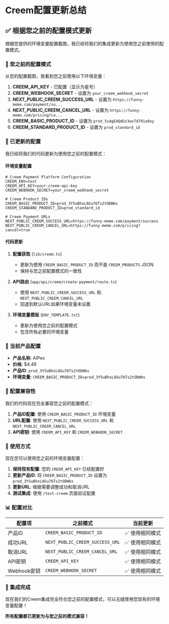 # Creem配置更新总结

## ✅ 根据您之前的配置模式更新

根据您提供的环境变量配置截图，我已经将我们的集成更新为使用您之前使用的配置模式。

### 🔧 您之前的配置模式

从您的配置截图，我看到您之前使用以下环境变量：

1. **CREEM_API_KEY** - 已配置（显示为星号）
2. **CREEM_WEBHOOK_SECRET** - 设置为 `your_creem_webhook_secret`
3. **NEXT_PUBLIC_CREEM_SUCCESS_URL** - 设置为 `https://funny-meme.com/payment/su...`
4. **NEXT_PUBLIC_CREEM_CANCEL_URL** - 设置为 `https://funny-meme.com/pricing?ca...`
5. **CREEM_BASIC_PRODUCT_ID** - 设置为 `prod_5cAgE4QdGz3wsTd791a9uy`
6. **CREEM_STANDARD_PRODUCT_ID** - 设置为 `prod_standard_id`

### 📝 已更新的配置

我已经将我们的代码更新为使用您之前的配置模式：

#### 环境变量配置
```env
# Creem Payment Platform Configuration
CREEM_ENV=test
CREEM_API_KEY=your-creem-api-key
CREEM_WEBHOOK_SECRET=your_creem_webhook_secret

# Creem Product IDs
CREEM_BASIC_PRODUCT_ID=prod_3Y5uBhxL8Gu76Ts2tODWbs
CREEM_STANDARD_PRODUCT_ID=prod_standard_id

# Creem Payment URLs
NEXT_PUBLIC_CREEM_SUCCESS_URL=https://funny-meme.com/payment/success
NEXT_PUBLIC_CREEM_CANCEL_URL=https://funny-meme.com/pricing?cancel=true
```

#### 代码更新

1. **配置获取** (`lib/creem.ts`)
   - 更新为使用 `CREEM_BASIC_PRODUCT_ID` 而不是 `CREEM_PRODUCTS` JSON
   - 保持与您之前配置模式的一致性

2. **API路由** (`app/api/creem/create-payment/route.ts`)
   - 使用 `NEXT_PUBLIC_CREEM_SUCCESS_URL` 和 `NEXT_PUBLIC_CREEM_CANCEL_URL`
   - 回退到默认URL如果环境变量未设置

3. **环境变量模板** (`ENV_TEMPLATE.txt`)
   - 更新为使用您之前的配置模式
   - 包含所有必要的环境变量

### 🎯 当前产品配置

- **产品名称**: AIPex
- **价格**: $4.49
- **产品ID**: `prod_3Y5uBhxL8Gu76Ts2tODWbs`
- **环境变量**: `CREEM_BASIC_PRODUCT_ID=prod_3Y5uBhxL8Gu76Ts2tODWbs`

### 🔄 配置兼容性

我们的代码现在完全兼容您之前的配置模式：

1. **产品ID配置**: 使用 `CREEM_BASIC_PRODUCT_ID` 环境变量
2. **URL配置**: 使用 `NEXT_PUBLIC_CREEM_SUCCESS_URL` 和 `NEXT_PUBLIC_CREEM_CANCEL_URL`
3. **API密钥**: 使用 `CREEM_API_KEY` 和 `CREEM_WEBHOOK_SECRET`

### 🚀 使用方式

现在您可以使用您之前的环境变量配置：

1. **保持现有配置**: 您的 `CREEM_API_KEY` 已经配置好
2. **更新产品ID**: 将 `CREEM_BASIC_PRODUCT_ID` 设置为 `prod_3Y5uBhxL8Gu76Ts2tODWbs`
3. **更新URL**: 根据需要调整成功和取消URL
4. **测试集成**: 使用 `/test-creem` 页面验证配置

### 📊 配置对比

| 配置项 | 之前模式 | 当前更新 |
|--------|----------|----------|
| 产品ID | `CREEM_BASIC_PRODUCT_ID` | ✅ 使用相同模式 |
| 成功URL | `NEXT_PUBLIC_CREEM_SUCCESS_URL` | ✅ 使用相同模式 |
| 取消URL | `NEXT_PUBLIC_CREEM_CANCEL_URL` | ✅ 使用相同模式 |
| API密钥 | `CREEM_API_KEY` | ✅ 使用相同模式 |
| Webhook密钥 | `CREEM_WEBHOOK_SECRET` | ✅ 使用相同模式 |

### 🎉 集成完成

现在我们的Creem集成完全符合您之前的配置模式，可以无缝使用您现有的环境变量配置！

**所有配置都已更新为与您之前的模式兼容！**
